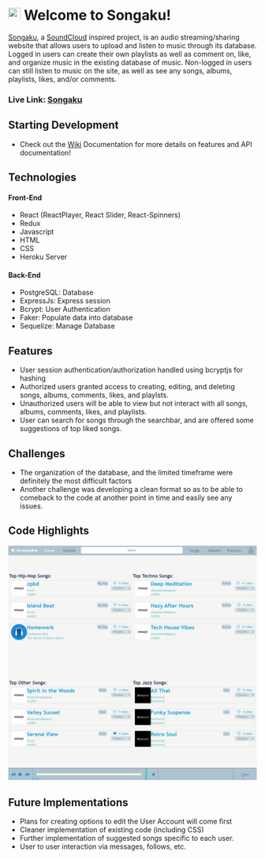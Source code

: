 # <img src="/frontend/public/favicon.ico" width="25" height="25"> Welcome to Songaku!

[Songaku](https://songaku.herokuapp.com/), a [SoundCloud](https://soundcloud.com/) inspired project, is an audio streaming/sharing website that allows users to upload and listen to music through its database. Logged in users can create their own playlists as well as comment on, like, and organize music in the existing database of music. Non-logged in users can still listen to music on the site, as well as see any songs, albums, playlists, likes, and/or comments.

### **Live Link: [Songaku](https://songaku.herokuapp.com/)**

## Starting Development
- Check out the [Wiki](https://github.com/brentarimoto/Songaku/wiki) Documentation for more details on features and API documentation!

## Technologies 
#### Front-End
- React (ReactPlayer, React Slider, React-Spinners)
- Redux
- Javascript
- HTML
- CSS
- Heroku Server

#### Back-End
- PostgreSQL: Database
- ExpressJs: Express session
- Bcrypt: User Authentication
- Faker: Populate data into database
- Sequelize: Manage Database

## Features
 - User session authentication/authorization handled using bcryptjs for hashing
 - Authorized users granted access to creating, editing, and deleting songs, albums, comments, likes, and playlsts.
 - Unauthorized users will be able to view but not interact with all songs, albums, comments, likes, and playlists.
 - User can search for songs through the searchbar, and are offered some suggestions of top liked songs.

## Challenges
 - The organization of the database, and the limited timeframe were definitely the most difficult factors 
 - Another challenge was developing a clean format so as to be able to comeback to the code at another point in time and easily see any issues.

## Code Highlights

![gif](https://github.com/brentarimoto/Songaku/blob/main/wiki/demoGif.gif)

## Future Implementations
 - Plans for creating options to edit the User Account will come first
 - Cleaner implementation of existing code (including CSS)
 - Further implementation of suggested songs specific to each user.
 - User to user interaction via messages, follows, etc.
